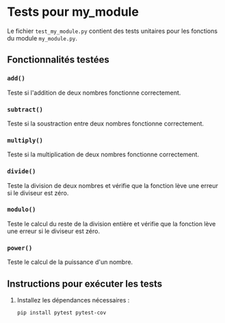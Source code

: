 # Tests pour my_module

Le fichier `test_my_module.py` contient des tests unitaires pour les fonctions du module `my_module.py`.

## Fonctionnalités testées

### `add()`
Teste si l'addition de deux nombres fonctionne correctement.

### `subtract()`
Teste si la soustraction entre deux nombres fonctionne correctement.

### `multiply()`
Teste si la multiplication de deux nombres fonctionne correctement.

### `divide()`
Teste la division de deux nombres et vérifie que la fonction lève une erreur si le diviseur est zéro.

### `modulo()`
Teste le calcul du reste de la division entière et vérifie que la fonction lève une erreur si le diviseur est zéro.

### `power()`
Teste le calcul de la puissance d'un nombre.

## Instructions pour exécuter les tests

1. Installez les dépendances nécessaires :
   ```bash
   pip install pytest pytest-cov
